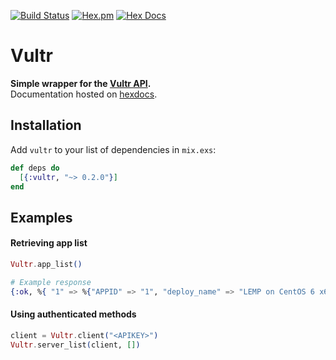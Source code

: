 [![Build Status](https://travis-ci.org/avitex/elixir-vultr.svg)](https://travis-ci.org/avitex/elixir-vultr)
[![Hex.pm](https://img.shields.io/hexpm/v/vultr.svg)](https://hex.pm/packages/vultr)
[![Hex Docs](https://img.shields.io/badge/hex-docs-blue.svg)](https://hexdocs.pm/vultr)

# Vultr

**Simple wrapper for the [Vultr API](https://www.vultr.com/api/).**  
Documentation hosted on [hexdocs](https://hexdocs.pm/vultr).

## Installation

  Add `vultr` to your list of dependencies in `mix.exs`:

  ```elixir
  def deps do
    [{:vultr, "~> 0.2.0"}]
  end
  ```

## Examples
#### Retrieving app list

  ```elixir
  Vultr.app_list()

  # Example response
  {:ok, %{ "1" => %{"APPID" => "1", "deploy_name" => "LEMP on CentOS 6 x64", ... }, ... }}
  ```

#### Using authenticated methods

  ```elixir
  client = Vultr.client("<APIKEY>")
  Vultr.server_list(client, [])
  ```
